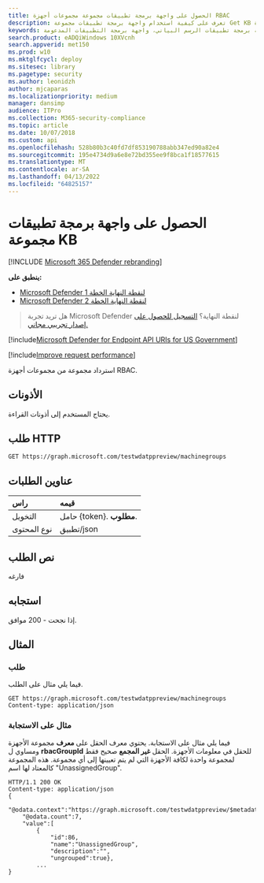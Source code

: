 ```yaml
---
title: الحصول على واجهة برمجة تطبيقات مجموعة مجموعات أجهزة RBAC
description: تعرف على كيفية استخدام واجهة برمجة تطبيقات مجموعة Get KB لاسترداد مجموعة من مجموعات أجهزة RBAC في Microsoft Defender لنقطة النهاية.
keywords: واجهة برمجة التطبيقات، واجهة برمجة تطبيقات الرسم البياني، واجهة برمجة التطبيقات المدعومة، get، RBAC، المجموعة
search.product: eADQiWindows 10XVcnh
search.appverid: met150
ms.prod: w10
ms.mktglfcycl: deploy
ms.sitesec: library
ms.pagetype: security
ms.author: leonidzh
author: mjcaparas
ms.localizationpriority: medium
manager: dansimp
audience: ITPro
ms.collection: M365-security-compliance
ms.topic: article
ms.date: 10/07/2018
ms.custom: api
ms.openlocfilehash: 528b80b3c40fd7df853190788abb347ed90a82e4
ms.sourcegitcommit: 195e4734d9a6e8e72bd355ee9f8bca1f18577615
ms.translationtype: MT
ms.contentlocale: ar-SA
ms.lasthandoff: 04/13/2022
ms.locfileid: "64825157"
---
```

# <a name="get-kb-collection-api"></a>الحصول على واجهة برمجة تطبيقات مجموعة KB

[!INCLUDE [Microsoft 365 Defender rebranding](../../includes/microsoft-defender.md)]


**ينطبق على:** 
- [Microsoft Defender لنقطة النهاية الخطة 1](https://go.microsoft.com/fwlink/?linkid=2154037)
- [Microsoft Defender لنقطة النهاية الخطة 2](https://go.microsoft.com/fwlink/?linkid=2154037)

> هل تريد تجربة Microsoft Defender لنقطة النهاية؟ [التسجيل للحصول على إصدار تجريبي مجاني.](https://signup.microsoft.com/create-account/signup?products=7f379fee-c4f9-4278-b0a1-e4c8c2fcdf7e&ru=https://aka.ms/MDEp2OpenTrial?ocid=docs-wdatp-exposedapis-abovefoldlink)

[!include[Microsoft Defender for Endpoint API URIs for US Government](../../includes/microsoft-defender-api-usgov.md)]

[!include[Improve request performance](../../includes/improve-request-performance.md)]

استرداد مجموعة من مجموعات أجهزة RBAC.

## <a name="permissions"></a>الأذونات

يحتاج المستخدم إلى أذونات القراءة.

## <a name="http-request"></a>طلب HTTP

```http
GET https://graph.microsoft.com/testwdatppreview/machinegroups
```

## <a name="request-headers"></a>عناوين الطلبات

راس|قيمه
:---|:---
التخويل | حامل {token}. **مطلوب**.
نوع المحتوى | تطبيق/json

## <a name="request-body"></a>نص الطلب

فارغه

## <a name="response"></a>استجابه

إذا نجحت - 200 موافق.

## <a name="example"></a>المثال

### <a name="request"></a>طلب

فيما يلي مثال على الطلب.

```http
GET https://graph.microsoft.com/testwdatppreview/machinegroups
Content-type: application/json
```

### <a name="response-example"></a>مثال على الاستجابة

فيما يلي مثال على الاستجابة.
يحتوي معرف الحقل على **معرف** مجموعة الأجهزة ومساوي ل **rbacGroupId** للحقل في معلومات الأجهزة.
الحقل **غير المجمع** صحيح فقط لمجموعة واحدة لكافة الأجهزة التي لم يتم تعيينها إلى أي مجموعة. هذه المجموعة كالمعتاد لها اسم "UnassignedGroup".

```http
HTTP/1.1 200 OK
Content-type: application/json
{
    "@odata.context":"https://graph.microsoft.com/testwdatppreview/$metadata#MachineGroups",
    "@odata.count":7,
    "value":[
        {
            "id":86,
            "name":"UnassignedGroup",
            "description":"",
            "ungrouped":true},
        ...
}
```
